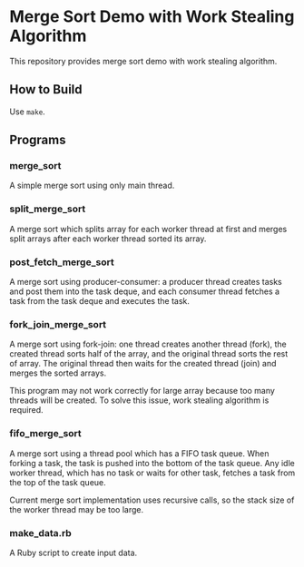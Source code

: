 # Merge Sort Demo with Work Stealing Algorithm

This repository provides merge sort demo with work stealing algorithm.

## How to Build

Use `make`.

## Programs

### merge_sort

A simple merge sort using only main thread.

### split_merge_sort

A merge sort which splits array for each worker thread at first 
and merges split arrays after each worker thread sorted its array.

### post_fetch_merge_sort

A merge sort using producer-consumer: a producer thread creates tasks 
and post them into the task deque, and each consumer thread fetches 
a task from the task deque and executes the task.

### fork_join_merge_sort

A merge sort using fork-join: one thread creates another thread (fork), 
the created thread sorts half of the array, and the original thread 
sorts the rest of array.
The original thread then waits for the created thread (join) 
and merges the sorted arrays.

This program may not work correctly for large array because too many 
threads will be created.
To solve this issue, work stealing algorithm is required.

### fifo_merge_sort

A merge sort using a thread pool which has a FIFO task queue.
When forking a task, the task is pushed into the bottom of the task queue.
Any idle worker thread, which has no task or waits for other task, 
fetches a task from the top of the task queue.

Current merge sort implementation uses recursive calls, 
so the stack size of the worker thread may be too large.

### make_data.rb

A Ruby script to create input data.
